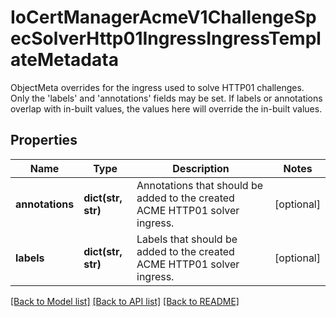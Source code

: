 # IoCertManagerAcmeV1ChallengeSpecSolverHttp01IngressIngressTemplateMetadata

ObjectMeta overrides for the ingress used to solve HTTP01 challenges. Only the 'labels' and 'annotations' fields may be set. If labels or annotations overlap with in-built values, the values here will override the in-built values.
## Properties
Name | Type | Description | Notes
------------ | ------------- | ------------- | -------------
**annotations** | **dict(str, str)** | Annotations that should be added to the created ACME HTTP01 solver ingress. | [optional] 
**labels** | **dict(str, str)** | Labels that should be added to the created ACME HTTP01 solver ingress. | [optional] 

[[Back to Model list]](../README.md#documentation-for-models) [[Back to API list]](../README.md#documentation-for-api-endpoints) [[Back to README]](../README.md)


